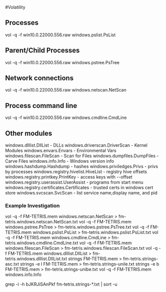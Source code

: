 #Volatility

## Processes 
vol -q -f win10.0.22000.556.raw windows.pslist.PsList 
## Parent/Child Processes
vol -q -f win10.0.22000.556.raw windows.pstree.PsTree
## Network connections
vol -q -f win10.0.22000.556.raw windows.netscan.NetScan
## Process command line 
vol -q -f win10.0.22000.556.raw windows.cmdline.CmdLine

## Other modules
windows.dlllist.DllList - DLLs
windows.driverscan.DriverScan - Kernel Modules
windows.envars.Envars - Environmental Vars
windows.filescan.FileScan - Scan for Files 
windows.dumpfiles.DumpFiles - Carve Files 
windows.info.Info - Windows version info 
windows.hashdump.Hashdump - hashes 
windows.priviledges.Privs - privs by processes
windows.registry.hivelist.HiveList - registry hive offsets
windows.registry.printkey.PrintKey - access keys with --offset 
windows.registry.userassist.UserAssist - programs from start menu 
windows.registry.certificates.Certificates - trusted certs in windows cert store 
windows.svcscan.SvcScan - list service name,display name, and pid 

### Example Investigation 
vol -q -f FM-TETRIS.mem windows.netscan.NetScan > fm-tetris.windows.netscan.NetScan.txt
vol -q -f FM-TETRIS.mem windows.pstree.PsTree > fm-tetris.windows.pstree.PsTree.txt
vol -q -f FM-TETRIS.mem windows.pslist.PsList > fm-tetris.windows.pslist.PsList.txt
vol -q -f FM-TETRIS.mem windows.cmdline.CmdLine > fm-tetris.windows.cmdline.CmdLine.txt
vol -q -f FM-TETRIS.mem windows.filescan.FileScan > fm-tetris.windows.filescan.FileScan.txt
vol -q -f FM-TETRIS.mem windows.dlllist.DllList > fm-tetris.windows.dlllist.DllList.txt
strings FM-TETRIS.mem > fm-tetris.strings-asc.txt
strings -e l FM-TETRIS.mem > fm-tetris.strings-unile.txt
strings -e b FM-TETRIS.mem > fm-tetris.strings-unibe.txt
vol -q -f FM-TETRIS.mem windows.info.Info

grep -i -h bJKRJiSAnPkf fm-tetris.strings-*.txt | sort -u